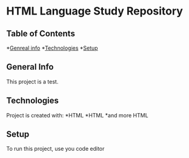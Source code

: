 # HTML Language Study Repository

## Table of Contents
*[Genreal info](#general-info)
*[Technologies](#technologies)
*[Setup](setup)

## General Info
This project is a test.

## Technologies
Project is created with:
*HTML
*HTML
*and more HTML

## Setup
To run this project, use you code editor

